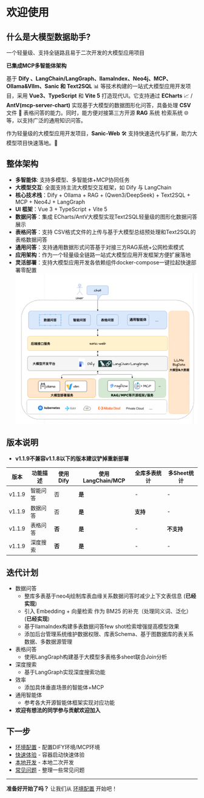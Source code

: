 # 欢迎使用
 
## 什么是大模型数据助手?

一个轻量级、支持全链路且易于二次开发的大模型应用项目 

**已集成MCP多智能体架构**

基于 **Dify 、LangChain/LangGraph、llamaIndex、Neo4j、MCP、Ollama&Vllm、Sanic 和 Text2SQL** 📊 等技术构建的一站式大模型应用开发项目，采用 
**Vue3、TypeScript** 和 
**Vite 5** 
打造现代UI。它支持通过 **ECharts** 📈 / **AntV(mcp-server-chart)**
实现基于大模型的数据图形化问答，具备处理 **CSV** 文件 📂 表格问答的能力。同时，能方便对接第三方开源 **RAG** 系统 检索系统 🌐等，以支持广泛的通用知识问答。

作为轻量级的大模型应用开发项目，**Sanic-Web** 🛠️ 支持快速迭代与扩展，助力大模型项目快速落地。🚀

## 整体架构
- **多智能体**: 支持多模型、多智能体+MCP协同任务
- **大模型交互**: 全面支持主流大模型交互框架，如 Dify 与 LangChain
- **核心技术栈**：Dify + Ollama + RAG + (Qwen3/DeepSeek) + Text2SQL + MCP + Neo4J + LangGraph
- **UI 框架**：Vue 3 + TypeScript + Vite 5
- **数据问答**：集成 ECharts/AntV大模型实现Text2SQL轻量级的图形化数据问答展示
- **表格问答**：支持 CSV格式文件的上传与基于大模型总结预处理和Text2SQL的表格数据问答
- **通用问答**：支持通用数据形式问答基于对接三方RAG系统+公网检索模式
- **应用架构**：作为一个轻量级全链路一站式大模型应用开发框架方便扩展落地
- **灵活部署**：支持大模型应用开发各依赖组件docker-compose一键拉起快速部署零配置
![image](images/app-01.png)

## 版本说明
- **v1.1.9不兼容v1.1.8以下的版本建议铲掉重新部署**

| 版本     | 功能描述 | 使用Dify | 使用LangChain/MCP | 全库多表统计 | 多Sheet统计 |
|--------|------|--------|-----------------|--------|----------|     
| v1.1.9 | 智能问答 | 否      | **是**           | -      | -        |
| v1.1.9 | 数据问答 | 否      | **是**           | **支持** | -        |
| v1.1.9 | 表格问答 | **否**  | **是**                | -      | **不支持**  |
| v1.1.9 | 深度搜索 | **否**  | **是**                | -      | -        |

## 迭代计划
- 数据问答
    - 整库多表基于neo4j绘制库表血缘关系数据问答时减少上下文表信息 (**已经实现**)
    - 引入 Embedding + 向量检索 作为 BM25 的补充（处理同义词、泛化）(**已经实现**)
    - 基于llamaIndex构建多表数据问答few shot检索增强提高模型效果
    - 添加后台管理系统维护数据权限、库表Schema、基于图数据库的表关系数据、多数据源管理
- 表格问答
    - 使用LangGraph构建基于大模型多表格多sheet联合Join分析
- 深度搜索
    - 基于LangGraph实现深度搜索功能
- 效率
    - 添加具体垂直场景的智能体+MCP
- 通用智能体
    - 参考各大开源智能体框架实现对应功能
- **欢迎有想法的同学参与贡献欢迎加入**
## 下一步
- [环境配置](environment.md) - 配置DIFY环境/MCP环境
- [快速体验](quick-start.md) -  容器启动快速体验
- [本地开发](local-development.md) - 本地二次开发 
- [常见问题](faq.md) - 整理一些常见问题

---
**准备好开始了吗？** 让我们从 [环境配置](environment.md) 开始吧！